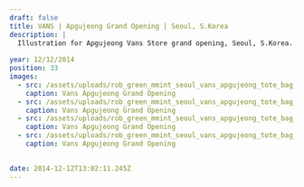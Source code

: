 ```yaml
---
draft: false
title: VANS | Apgujeong Grand Opening | Seoul, S.Korea
description: |
  Illustration for Apgujeong Vans Store grand opening, Seoul, S.Korea.
  
year: 12/12/2014
position: 33
images:
  - src: /assets/uploads/rob_green_mmint_seoul_vans_apgujeong_tote_bag_opti.jpg
    caption: Vans Apgujeong Grand Opening
  - src: /assets/uploads/rob_green_mmint_seoul_vans_apgujeong_tote_bag_opti_02.jpg
    caption: Vans Apgujeong Grand Opening
  - src: /assets/uploads/rob_green_mmint_seoul_vans_apgujeong_tote_bag_opti_03.jpg
    caption: Vans Apgujeong Grand Opening
  - src: /assets/uploads/rob_green_mmint_seoul_vans_apgujeong_tote_bag_opti_04.jpg
    caption: Vans Apgujeong Grand Opening    
    

date: 2014-12-12T13:02:11.245Z
---
```


